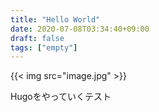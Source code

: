 ```yaml
---
title: "Hello World"
date: 2020-07-08T03:34:40+09:00
draft: false
tags: ["empty"] 
---
```


{{< img src="image.jpg" >}}

Hugoをやっていくテスト
